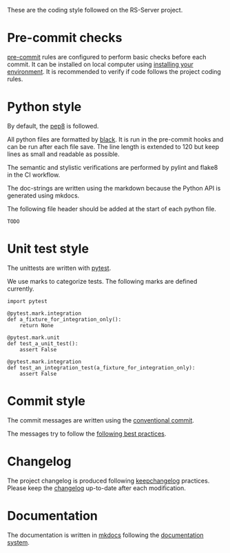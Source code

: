 These are the coding style followed on the RS-Server project.

Pre-commit checks
=================

[pre-commit](https://pre-commit.com/) rules are configured to perform
basic checks before each commit. It can be installed on local computer
using [installing your environment](environment/installation.md). It is
recommended to verify if code follows the project coding rules.

Python style
============

By default, the [pep8](https://peps.python.org/pep-0008/) is followed.

All python files are formatted by
[black](https://black.readthedocs.io/en/stable/). It is run in the
pre-commit hooks and can be run after each file save. The line length is
extended to 120 but keep lines as small and readable as possible.

The semantic and stylistic verifications are performed by pylint and flake8 in the CI workflow.

The doc-strings are written using the markdown because the
Python API is generated using mkdocs.

The following file header should be added at the start of each python
file.

    TODO

Unit test style
===============

The unittests are written with [pytest](https://docs.pytest.org/en/8.2.x/).

We use marks to categorize tests. The following marks are defined
currently.

    import pytest

    @pytest.mark.integration
    def a_fixture_for_integration_only():
        return None

    @pytest.mark.unit
    def test_a_unit_test():
        assert False

    @pytest.mark.integration
    def test_an_integration_test(a_fixture_for_integration_only):
        assert False

Commit style
============

The commit messages are written using the [conventional
commit](https://www.conventionalcommits.org/en/v1.0.0/).

The messages try to follow the [following best
practices](https://cbea.ms/git-commit/).

Changelog
=========

The project changelog is produced following
[keepchangelog](https://keepachangelog.com/) practices. Please keep the
[changelog](../../../CHANGELOG.md) up-to-date after each modification.

Documentation
=============

The documentation is written in
[mkdocs](https://www.mkdocs.org/)
following the [documentation system](https://documentation.divio.com/).

